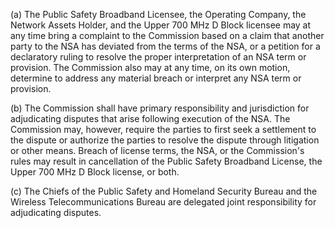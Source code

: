 (a) The Public Safety Broadband Licensee, the Operating Company, the Network Assets Holder, and the Upper 700 MHz D Block licensee may at any time bring a complaint to the Commission based on a claim that another party to the NSA has deviated from the terms of the NSA, or a petition for a declaratory ruling to resolve the proper interpretation of an NSA term or provision. The Commission also may at any time, on its own motion, determine to address any material breach or interpret any NSA term or provision.

(b) The Commission shall have primary responsibility and jurisdiction for adjudicating disputes that arise following execution of the NSA. The Commission may, however, require the parties to first seek a settlement to the dispute or authorize the parties to resolve the dispute through litigation or other means. Breach of license terms, the NSA, or the Commission's rules may result in cancellation of the Public Safety Broadband License, the Upper 700 MHz D Block license, or both.

(c) The Chiefs of the Public Safety and Homeland Security Bureau and the Wireless Telecommunications Bureau are delegated joint responsibility for adjudicating disputes.

